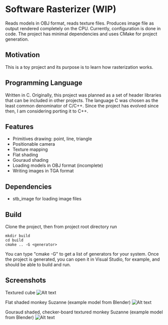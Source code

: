 # Software Rasterizer (WIP)
Reads models in OBJ format, reads texture files.  Produces image file as output rendered completely on the CPU.  Currently, configuration is done in code.  The project has minimal dependencies and uses CMake for project generation.

## Motivation
This is a toy project and its purpose is to learn how rasterization works.  

## Programming Language
Written in C.  Originally, this project was planned as a set of header libraries that can be included in other projects.  The language C was chosen as the least common denominator of C/C++.  Since the project has evolved since then, I am considering porting it to C++.

## Features
- Primitives drawing: point, line, triangle
- Positionable camera
- Texture mapping
- Flat shading
- Gouraud shading
- Loading models in OBJ format (incomplete)
- Writing images in TGA format

## Dependencies
- stb_image for loading image files

## Build
Clone the project, then from project root directory run
```
mkdir build
cd build
cmake .. -G <generator>
```
You can type "cmake -G" to get a list of generators for your system.
Once the project is generated, you can open it in Visual Studio, for example, and should be able to build and run.

## Screenshots
Textured cube
![Alt text](https://github.com/dvorontsov/private-tga-image-loader/blob/master/screenshots/out_image_1.png)

Flat shaded monkey Suzanne (example model from Blender)
![Alt text](https://github.com/dvorontsov/private-tga-image-loader/blob/master/screenshots/out_image_2.png)

Gouraud shaded, checker-board textured monkey Suzanne (example model from Blender)
![Alt text](https://github.com/dvorontsov/private-tga-image-loader/blob/master/screenshots/out_image_3.png)